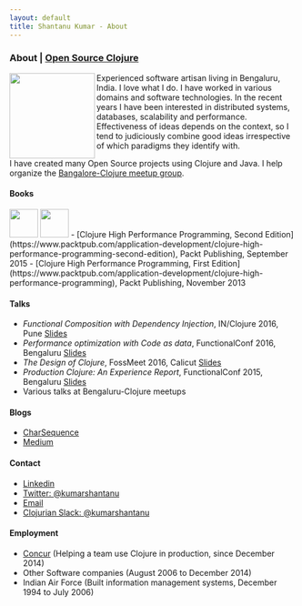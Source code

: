 ```yaml
---
layout: default
title: Shantanu Kumar - About
---
```

### About | [Open Source Clojure](/clojure-oss.html)

<img src="https://avatars0.githubusercontent.com/u/109792?s=460&v=4" align="left" padding="5px" width="150px" />
Experienced software artisan living in Bengaluru, India. I love what I do. I have worked in various domains and
software technologies. In the recent years I have been interested in distributed systems, databases, scalability
and performance. Effectiveness of ideas depends on the context, so I tend to judiciously combine good ideas
irrespective of which paradigms they identify with.

I have created many Open Source projects using Clojure and Java. I help organize the
[Bangalore-Clojure meetup group](https://www.meetup.com/Bangalore-Clojure-User-Group/).


#### Books

<img src="https://d1ldz4te4covpm.cloudfront.net/sites/default/files/imagecache/ppv4_main_book_cover/3642OS_4596_Clojure%20High%20Performance%20Programming,%20Second%20Edition.jpg" float="right" padding="5px" width="50px" />
<img src="https://dz13w8afd47il.cloudfront.net/sites/default/files/imagecache/ppv4_main_book_cover/5606OS.jpg" float="right" padding="5px" width="50px" />
- [Clojure High Performance Programming, Second Edition](https://www.packtpub.com/application-development/clojure-high-performance-programming-second-edition), Packt Publishing, September 2015
- [Clojure High Performance Programming, First Edition](https://www.packtpub.com/application-development/clojure-high-performance-programming), Packt Publishing, November 2013


#### Talks

- _Functional Composition with Dependency Injection_, IN/Clojure 2016, Pune [Slides](https://speakerdeck.com/kumarshantanu/clojure-2016)
- _Performance optimization with Code as data_, FunctionalConf 2016, Bengaluru [Slides](https://speakerdeck.com/kumarshantanu/performance-optimization-with-code-as-data-in-clojure)
- _The Design of Clojure_, FossMeet 2016, Calicut [Slides](https://speakerdeck.com/kumarshantanu/the-design-of-clojure)
- _Production Clojure: An Experience Report_, FunctionalConf 2015, Bengaluru [Slides](https://speakerdeck.com/kumarshantanu/production-clojure-an-experience-report)
- Various talks at Bengaluru-Clojure meetups


#### Blogs

- [CharSequence](http://charsequence.blogspot.in/)
- [Medium](https://medium.com/@kumarshantanu)


#### Contact

- [Linkedin](https://www.linkedin.com/in/shantanuk06/)
- [Twitter: @kumarshantanu](https://twitter.com/kumarshantanu)
- [Email](mailto:kumar.shantanu@gmail.com)
- [Clojurian Slack: @kumarshantanu](https://clojurians.slack.com/team/U066J7E2U)


#### Employment

- [Concur](https://www.concur.com/) (Helping a team use Clojure in production, since December 2014)
- Other Software companies (August 2006 to December 2014)
- Indian Air Force (Built information management systems, December 1994 to July 2006)
